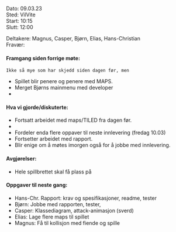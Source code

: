 Dato: 09.03.23  
Sted: VilVite  	
Start: 10:15  	
Slutt: 12:00  

Deltakere: Magnus, Casper, Bjørn, Elias, Hans-Christian  
Fravær: 


#### Framgang siden forrige møte:
    Ikke så mye som har skjedd siden dagen før, men
- Spillet blir penere og penere med MAPS.
- Merget Bjørns mainmenu med developer
- 

#### Hva vi gjorde/diskuterte:
- Fortsatt arbeidet med maps/TILED fra dagen før.
- 
- Fordeler enda flere oppaver til neste innlevering (fredag 10.03)
- Fortsetter arbeidet med rapport.
- Blir enige om å møtes imorgen også for å jobbe med innlevering.

#### Avgjørelser:
- Hele spillbrettet skal få plass på 

#### Oppgaver til neste gang:
- Hans-Chr. Rapport: krav og spesifikasjoner, readme, tester
- Bjørn: Jobbe med rapporten, tester, 
- Casper: Klassediagram, attack-animasjon (sverd)
- Elias: Lage flere maps til spillet
- Magnus: Få til kollisjon med fiende og spille


